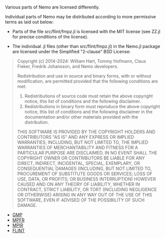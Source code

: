 Various parts of Nemo are licensed differently. 

Individual parts of Nemo may be distributed according to more permissive terms as laid out below:

* Parts of the file src/flint/fmpz.jl is licensed with the MIT license (see ZZ.jl for precise conditions of the license).

* The individual .jl files (other than src/flint/fmpz.jl) in the Nemo.jl package are licensed under the Simplified "2-clause" BSD License:

> Copyright (c) 2014-2024: William Hart, Tommy Hofmann, Claus Fieker, Fredrik
> Johansson, and Nemo developers.
>
> Redistribution and use in source and binary forms, with or without
> modification, are permitted provided that the following conditions are
> met:
>
> 1. Redistributions of source code must retain the above copyright
>    notice, this list of conditions and the following disclaimer.
> 2. Redistributions in binary form must reproduce the above copyright
>    notice, this list of conditions and the following disclaimer in the
>    documentation and/or other materials provided with the distribution.
>
> THIS SOFTWARE IS PROVIDED BY THE COPYRIGHT HOLDERS AND CONTRIBUTORS
> "AS IS" AND ANY EXPRESS OR IMPLIED WARRANTIES, INCLUDING, BUT NOT
> LIMITED TO, THE IMPLIED WARRANTIES OF MERCHANTABILITY AND FITNESS FOR
> A PARTICULAR PURPOSE ARE DISCLAIMED. IN NO EVENT SHALL THE COPYRIGHT
> OWNER OR CONTRIBUTORS BE LIABLE FOR ANY DIRECT, INDIRECT, INCIDENTAL,
> SPECIAL, EXEMPLARY, OR CONSEQUENTIAL DAMAGES (INCLUDING, BUT NOT
> LIMITED TO, PROCUREMENT OF SUBSTITUTE GOODS OR SERVICES; LOSS OF USE,
> DATA, OR PROFITS; OR BUSINESS INTERRUPTION) HOWEVER CAUSED AND ON ANY
> THEORY OF LIABILITY, WHETHER IN CONTRACT, STRICT LIABILITY, OR TORT
> (INCLUDING NEGLIGENCE OR OTHERWISE) ARISING IN ANY WAY OUT OF THE USE
> OF THIS SOFTWARE, EVEN IF ADVISED OF THE POSSIBILITY OF SUCH DAMAGE.
- [GMP](https://gmplib.org/manual/Copying.html#Copying)
- [MPFR](https://www.mpfr.org/mpfr-current/mpfr.html#Copying)
- [MPIR](http://mpir.org/)
- [FLINT](http://flintlib.org/)


